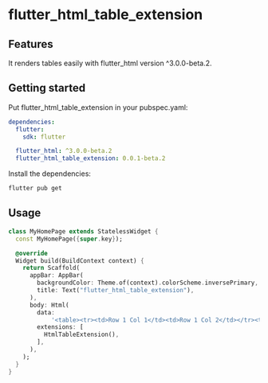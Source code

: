 # flutter_html_table_extension

## Features

It renders tables easily with flutter_html version ^3.0.0-beta.2.

## Getting started

Put flutter_html_table_extension in your pubspec.yaml:

```yml
dependencies:
  flutter:
    sdk: flutter

  flutter_html: ^3.0.0-beta.2
  flutter_html_table_extension: 0.0.1-beta.2
```

Install the dependencies:

```bash
flutter pub get
```

## Usage

```dart
class MyHomePage extends StatelessWidget {
  const MyHomePage({super.key});

  @override
  Widget build(BuildContext context) {
    return Scaffold(
      appBar: AppBar(
        backgroundColor: Theme.of(context).colorScheme.inversePrimary,
        title: Text("flutter_html_table_extension"),
      ),
      body: Html(
        data:
            '<table><tr><td>Row 1 Col 1</td><td>Row 1 Col 2</td></tr><tr><td>Row 2 Col 1</td><td>Row 2 Col 2</td></tr></table>',
        extensions: [
          HtmlTableExtension(),
        ],
      ),
    );
  }
}
```
